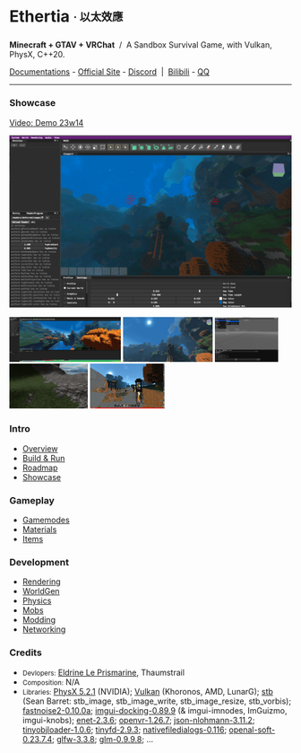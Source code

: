<!-- <img height="130" align="right" src="https://github.com/Dreamtowards/Ethertia/raw/main/run/screenshots/_figures/ethertia-poster0225d4-lres.jpg"> -->

# Ethertia <sub><sup>· 以太效應</sup></sub>

__Minecraft + GTAV + VRChat__ &nbsp;/&nbsp; A Sandbox Survival Game, with Vulkan, PhysX, C++20.

[Documentations](https://docs.ethertia.com) - 
[Official Site](https://ethertia.com) - 
[Discord](https://discord.gg/2gzHbuXF) &nbsp;|&nbsp;
[Bilibili](https://space.bilibili.com/19483166) - 
[QQ](https://jq.qq.com/?_wv=1027&k=tgM29oDM)

---


### Showcase

[Video: Demo 23w14](https://www.bilibili.com/video/BV1ov4y1H7Eo)

![](https://raw.githubusercontent.com/Dreamtowards/Ethertia/main/run/screenshots/qs230402.png)


<img style="height: 80px;" src="https://github.com/Dreamtowards/Ethertia/raw/main/run/screenshots/Screen Shot 2023-04-03 at 12.00.07 AM.png"> <img style="height: 80px;" src="https://github.com/Dreamtowards/Ethertia/raw/main/run/screenshots/qs230401.png"> <img style="height: 80px;" src="https://github.com/Dreamtowards/Ethertia/raw/main/run/screenshots/qs230310-1.png"> <img style="height: 80px;" src="https://github.com/Dreamtowards/Ethertia/raw/main/run/screenshots/qs221130.png"> <img style="height: 80px;" src="https://github.com/Dreamtowards/Ethertia/raw/main/run/screenshots/_figures/23u07.png"> 


### **Intro**

- [Overview](//docs.ethertia.com/intro)
- [Build & Run](//docs.ethertia.com/intro/build-run)
- [Roadmap](//docs.ethertia.com/intro/roadmap)
- [Showcase](//docs.ethertia.com/intro/showcase)

### **Gameplay**

- [Gamemodes]()
- [Materials]()
- [Items]()

### **Development**

- [Rendering]()
- [WorldGen]()
- [Physics]()
- [Mobs]()
- [Modding]()
- [Networking]()

### **Credits**

- <small>Devlopers:</small> 
  [Eldrine Le Prismarine](https://elytra.dev/~pris), Thaumstrail
- <small>Composition:</small> N/A
- <small>Libraries:</small> 
[PhysX 5.2.1](https://github.com/NVIDIA-Omniverse/PhysX) (NVIDIA); 
[Vulkan](https://www.vulkan.org/) (Khoronos, AMD, LunarG); 
[stb](https://github.com/nothings/stb) (Sean Barret: stb_image, stb_image_write, stb_image_resize, stb_vorbis); 
[fastnoise2-0.10.0a](https://github.com/Auburn/FastNoise2); 
[imgui-docking-0.89.9](https://github.com/ocornut/imgui/tree/docking) (& imgui-imnodes, ImGuizmo, imgui-knobs); 
[enet-2.3.6](https://github.com/zpl-c/enet); 
[openvr-1.26.7](https://github.com/ValveSoftware/openvr); 
[json-nlohmann-3.11.2](https://github.com/nlohmann/json); 
[tinyobjloader-1.0.6](https://github.com/tinyobjloader/tinyobjloader); 
[tinyfd-2.9.3](https://github.com/native-toolkit/libtinyfiledialogs); 
[nativefiledialogs-0.116](https://github.com/mlabbe/nativefiledialog); 
[openal-soft-0.23.7.4](https://github.com/kcat/openal-soft); 
[glfw-3.3.8](https://github.com/glfw/glfw); 
[glm-0.9.9.8](https://github.com/g-truc/glm); 
... 

